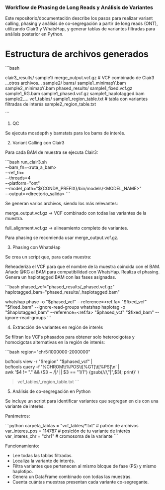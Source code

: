 ### Workflow de Phasing de Long Reads y Análisis de Variantes

Este repositorio/documentación describe los pasos para realizar variant calling, phasing y análisis de co-segregación a partir de long reads (ONT), utilizando Clair3 y WhatsHap, y generar tablas de variantes filtradas para análisis posterior en Python.

# Estructura de archivos generados

´´´bash

clair3_results/
    sample1/
        merge_output.vcf.gz       # VCF combinado de Clair3
        ...otros archivos...
    sample2/
bams/
    sample1_minimapY.bam
    sample2_minimapY.bam
phased_results/
    sample1_fixed.vcf.gz
    sample1_RG.bam
    sample1_phased.vcf.gz
    sample1_haplotagged.bam
    sample2_...
vcf_tables/
    sample1_region_table.txt    # tabla con variantes filtradas de interés
    sample2_region_table.txt
    
´´´

1. QC

Se ejecuta mosdepth y bamstats para los bams de interés. 
   
2. Variant Calling con Clair3

Para cada BAM de muestra se ejecuta Clair3:

´´´bash
run_clair3.sh \
    --bam_fn=<ruta_a_bam> \
    --ref_fn=<referencia> \
    --threads=4 \
    --platform="ont" \
    --model_path="${CONDA_PREFIX}/bin/models/<MODEL_NAME>" \
    --output=<directorio_salida>
´´´

Se generan varios archivos, siendo los más relevantes:

merge_output.vcf.gz → VCF combinado con todas las variantes de la muestra.

full_alignment.vcf.gz → alineamiento completo de variantes.

Para phasing se recomienda usar merge_output.vcf.gz.

3. Phasing con WhatsHap

Se crea un script que, para cada muestra:

Reheaderiza el VCF para que el nombre de la muestra coincida con el BAM.
Añade @RG al BAM para compatibilidad con WhatsHap.
Realiza el phasing.
Genera un haplotagged BAM con las fases asignadas.

´´´bash
phased_vcf="phased_results/<sample>_phased.vcf.gz"
haplotagged_bam="phased_results/<sample>_haplotagged.bam"

whatshap phase -o "$phased_vcf" --reference=<ref.fa> "$fixed_vcf" "$fixed_bam" --ignore-read-groups
whatshap haplotag -o "$haplotagged_bam" --reference=<ref.fa> "$phased_vcf" "$fixed_bam" --ignore-read-groups
´´´

4. Extracción de variantes en región de interés

Se filtran los VCFs phasados para obtener solo heterocigotas y homocigotas alternativas en la región de interés:

´´´bash
region="chr5:1000000-2000000"

bcftools view -r "$region" "$phased_vcf" | \
bcftools query -f '%CHROM\t%POS\t[%GT]\t[%PS]\n' | \
awk '$4 != "." && ($3 ~ /\|/ || $3 == "1/1") {gsub(/\//,"|",$3); print}' \
> vcf_tables/<sample>_region_table.txt
´´´

5. Análisis de co-segregación en Python

Se incluye un script para identificar variantes que segregan en cis con una variante de interés.

Parámetros:

´´´python
carpeta_tablas = "vcf_tables/*.txt"  # patrón de archivos
var_interes_pos = 114787             # posición de tu variante de interés
var_interes_chr = "chr1"             # cromosoma de la variante
´´´


Funcionamiento:

- Lee todas las tablas filtradas.
- Localiza la variante de interés.
- Filtra variantes que pertenecen al mismo bloque de fase (PS) y mismo haplotipo.
- Genera un DataFrame combinado con todas las muestras.
- Cuenta cuántas muestras presentan cada variante co-segregante.
